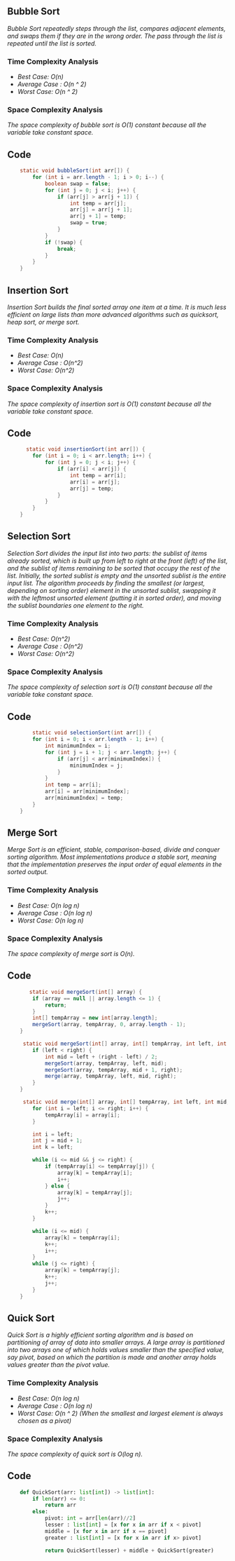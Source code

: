 ## Bubble Sort

_Bubble Sort repeatedly steps through the list, compares adjacent elements, and swaps them if they are in the wrong order. The pass through the list is repeated until the list is sorted._

### Time Complexity Analysis

- _Best Case: O(n)_
- _Average Case : O(n ^ 2)_
- _Worst Case: O(n ^ 2)_

### Space Complexity Analysis

_The space complexity of bubble sort is O(1) constant because all the variable take constant space._

## Code

```java
    static void bubbleSort(int arr[]) {
        for (int i = arr.length - 1; i > 0; i--) {
            boolean swap = false;
            for (int j = 0; j < i; j++) {
                if (arr[j] > arr[j + 1]) {
                    int temp = arr[j];
                    arr[j] = arr[j + 1];
                    arr[j + 1] = temp;
                    swap = true;
                }
            }
            if (!swap) {
                break;
            }
        }
    }
```

## Insertion Sort

_Insertion Sort builds the final sorted array one item at a time. It is much less efficient on large lists than more advanced algorithms such as quicksort, heap sort, or merge sort._

### Time Complexity Analysis

- _Best Case: O(n)_
- _Average Case : O(n^2)_
- _Worst Case: O(n^2)_

### Space Complexity Analysis

_The space complexity of insertion sort is O(1) constant because all the variable take constant space._

## Code

```java
      static void insertionSort(int arr[]) {
        for (int i = 0; i < arr.length; i++) {
            for (int j = 0; j < i; j++) {
                if (arr[i] < arr[j]) {
                    int temp = arr[i];
                    arr[i] = arr[j];
                    arr[j] = temp;
                }
            }
        }
    }
```

## Selection Sort

_Selection Sort divides the input list into two parts: the sublist of items already sorted, which is built up from left to right at the front (left) of the list, and the sublist of items remaining to be sorted that occupy the rest of the list. Initially, the sorted sublist is empty and the unsorted sublist is the entire input list. The algorithm proceeds by finding the smallest (or largest, depending on sorting order) element in the unsorted sublist, swapping it with the leftmost unsorted element (putting it in sorted order), and moving the sublist boundaries one element to the right._

### Time Complexity Analysis

- _Best Case: O(n^2)_
- _Average Case : O(n^2)_
- _Worst Case: O(n^2)_

### Space Complexity Analysis

_The space complexity of selection sort is O(1) constant because all the variable take constant space._

## Code

```java
        static void selectionSort(int arr[]) {
        for (int i = 0; i < arr.length - 1; i++) {
            int minimumIndex = i;
            for (int j = i + 1; j < arr.length; j++) {
                if (arr[j] < arr[minimumIndex]) {
                    minimumIndex = j;
                }
            }
            int temp = arr[i];
            arr[i] = arr[minimumIndex];
            arr[minimumIndex] = temp;
        }
    }
```

## Merge Sort

_Merge Sort is an efficient, stable, comparison-based, divide and conquer sorting algorithm. Most implementations produce a stable sort, meaning that the implementation preserves the input order of equal elements in the sorted output._

### Time Complexity Analysis

- _Best Case: O(n log n)_
- _Average Case : O(n log n)_
- _Worst Case: O(n log n)_

### Space Complexity Analysis

_The space complexity of merge sort is O(n)._

## Code

```java
       static void mergeSort(int[] array) {
        if (array == null || array.length <= 1) {
            return;
        }
        int[] tempArray = new int[array.length];
        mergeSort(array, tempArray, 0, array.length - 1);
    }

     static void mergeSort(int[] array, int[] tempArray, int left, int right) {
        if (left < right) {
            int mid = left + (right - left) / 2;
            mergeSort(array, tempArray, left, mid);
            mergeSort(array, tempArray, mid + 1, right);
            merge(array, tempArray, left, mid, right);
        }
    }

     static void merge(int[] array, int[] tempArray, int left, int mid, int right) {
        for (int i = left; i <= right; i++) {
            tempArray[i] = array[i];
        }

        int i = left;
        int j = mid + 1;
        int k = left;

        while (i <= mid && j <= right) {
            if (tempArray[i] <= tempArray[j]) {
                array[k] = tempArray[i];
                i++;
            } else {
                array[k] = tempArray[j];
                j++;
            }
            k++;
        }

        while (i <= mid) {
            array[k] = tempArray[i];
            k++;
            i++;
        }
        while (j <= right) {
            array[k] = tempArray[j];
            k++;
            j++;
        }
    }
```

## Quick Sort

_Quick Sort is a highly efficient sorting algorithm and is based on partitioning of array of data into smaller arrays. A large array is partitioned into two arrays one of which holds values smaller than the specified value, say pivot, based on which the partition is made and another array holds values greater than the pivot value._

### Time Complexity Analysis

- _Best Case: O(n log n)_
- _Average Case : O(n log n)_
- _Worst Case: O(n ^ 2) (When the smallest and largest element is always chosen as a pivot)_

### Space Complexity Analysis

_The space complexity of quick sort is O(log n)._

## Code

```python
    def QuickSort(arr: list[int]) -> list[int]:
        if len(arr) <= 0:
            return arr
        else:
            pivot: int = arr[len(arr)//2]
            lesser : list[int] = [x for x in arr if x < pivot]
            middle = [x for x in arr if x == pivot]
            greater : list[int] = [x for x in arr if x> pivot]

            return QuickSort(lesser) + middle + QuickSort(greater)
```
